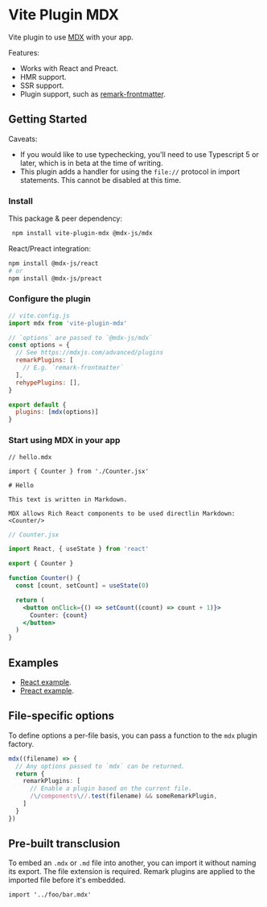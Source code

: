# Vite Plugin MDX

Vite plugin to use [MDX](https://mdxjs.com) with your app.

Features:

- Works with React and Preact.
- HMR support.
- SSR support.
- Plugin support, such as [remark-frontmatter](https://github.com/remarkjs/remark-frontmatter).

## Getting Started

Caveats:

- If you would like to use typechecking, you'll need to use Typescript 5 or later, which is in beta at the time of writing.
- This plugin adds a handler for using the `file://` protocol in import statements. This cannot be disabled at this time.

### Install

This package & peer dependency:
```sh
 npm install vite-plugin-mdx @mdx-js/mdx
```

React/Preact integration:
```sh
npm install @mdx-js/react
# or
npm install @mdx-js/preact
```

### Configure the plugin

```js
// vite.config.js
import mdx from 'vite-plugin-mdx'

// `options` are passed to `@mdx-js/mdx`
const options = {
  // See https://mdxjs.com/advanced/plugins
  remarkPlugins: [
    // E.g. `remark-frontmatter`
  ],
  rehypePlugins: [],
}

export default {
  plugins: [mdx(options)]
}
```

### Start using MDX in your app

```mdx-js
// hello.mdx

import { Counter } from './Counter.jsx'

# Hello

This text is written in Markdown.

MDX allows Rich React components to be used directlin Markdown: <Counter/>
```

```jsx
// Counter.jsx

import React, { useState } from 'react'

export { Counter }

function Counter() {
  const [count, setCount] = useState(0)

  return (
    <button onClick={() => setCount((count) => count + 1)}>
      Counter: {count}
    </button>
  )
}
```

## Examples

- [React example](/examples/react/).
- [Preact example](/examples/preact/).

## File-specific options

To define options a per-file basis, you can pass a function to the `mdx` plugin factory.

```ts
mdx((filename) => {
  // Any options passed to `mdx` can be returned.
  return {
    remarkPlugins: [
      // Enable a plugin based on the current file.
      /\/components\//.test(filename) && someRemarkPlugin,
    ]
  }
})
```

## Pre-built transclusion

To embed an `.mdx` or `.md` file into another, you can import it without naming its export. The file extension is required. Remark plugins are applied to the imported file before it's embedded.

```mdx
import '../foo/bar.mdx'
```
